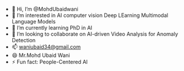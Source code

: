 - 👋 Hi, I’m @MohdUbaidwani
- 👀 I’m interested in AI computer vision Deep LEarning Multimodal Language Models
- 🌱 I’m currently learning PhD in AI
- 💞️ I’m looking to collaborate on AI-driven Video Analysis for Anomaly Detection 
- 📫 waniubaid34@gmail.com
- 😄 Mr.Mohd Ubaid Wani
- ⚡ Fun fact: People-Centered AI

<!---
MohdUbaidwani/MohdUbaidwani is a ✨ special ✨ repository because its `README.md` (this file) appears on your GitHub profile.
You can click the Preview link to take a look at your changes.
--->
